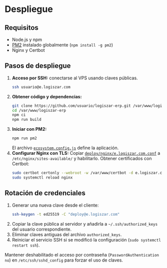 # Despliegue

## Requisitos
- Node.js y npm
- [PM2](https://pm2.keymetrics.io/) instalado globalmente (`npm install -g pm2`)
- Nginx y Certbot

## Pasos de despliegue
1. **Acceso por SSH:** conectarse al VPS usando claves públicas.
   ```bash
   ssh usuario@e.logiszar.com
   ```
2. **Obtener código y dependencias:**
   ```bash
   git clone https://github.com/usuario/logiszar-erp.git /var/www/logiszar-erp
   cd /var/www/logiszar-erp
   npm ci
   npm run build
   ```
3. **Iniciar con PM2:**
   ```bash
   npm run pm2
   ```
   El archivo [`ecosystem.config.js`](../ecosystem.config.js) define la aplicación.
4. **Configurar Nginx con TLS:**
   Copiar [`deploy/nginx/e.logiszar.com.conf`](../deploy/nginx/e.logiszar.com.conf) a `/etc/nginx/sites-available/` y habilitarlo.
   Obtener certificados con Certbot:
   ```bash
   sudo certbot certonly --webroot -w /var/www/certbot -d e.logiszar.com
   sudo systemctl reload nginx
   ```

## Rotación de credenciales
1. Generar una nueva clave desde el cliente:
   ```bash
   ssh-keygen -t ed25519 -C "deploy@e.logiszar.com"
   ```
2. Copiar la clave pública al servidor y añadirla a `~/.ssh/authorized_keys` del usuario correspondiente.
3. Eliminar claves antiguas del archivo `authorized_keys`.
4. Reiniciar el servicio SSH si se modificó la configuración (`sudo systemctl restart ssh`).

Mantener deshabilitado el acceso por contraseña (`PasswordAuthentication no`) en `/etc/ssh/sshd_config` para forzar el uso de claves.

